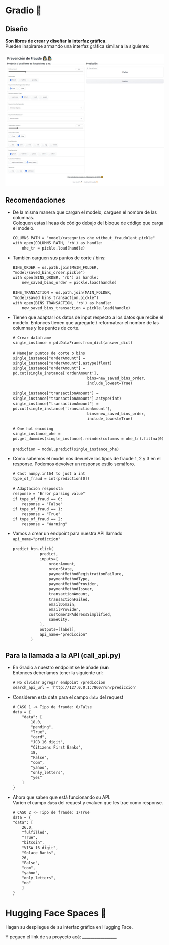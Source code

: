 # Gradio 📍


## Diseño

**Son libres de crear y diseñar la interfaz gráfica.**
<br>Pueden inspirarse armando una interfaz gráfica similar a la siguiente:

![Interfaz gráfica](imgs/Captura%20web_5-6-2023_0584_127.0.0.1.jpeg)

## Recomendaciones

- De la misma manera que cargan el modelo, carguen el nombre de las columnas.
<br>Coloquen estas líneas de código debajo del bloque de código que carga el modelo.
    ```
    COLUMNS_PATH = "model/categories_ohe_without_fraudulent.pickle"
    with open(COLUMNS_PATH, 'rb') as handle:
        ohe_tr = pickle.load(handle)
    ```
- También carguen sus puntos de corte / bins:
    ```
    BINS_ORDER = os.path.join(MAIN_FOLDER, "model/saved_bins_order.pickle")
    with open(BINS_ORDER, 'rb') as handle:
        new_saved_bins_order = pickle.load(handle)

    BINS_TRANSACTION = os.path.join(MAIN_FOLDER, "model/saved_bins_transaction.pickle")
    with open(BINS_TRANSACTION, 'rb') as handle:
        new_saved_bins_transaction = pickle.load(handle)
    ```

- Tienen que adaptar los datos de input respecto a los datos que recibe el modelo. Entonces tienen que agregarle / reformatear el nombre de las columnas y los puntos de corte.
    ```
    # Crear dataframe
    single_instance = pd.DataFrame.from_dict(answer_dict)
    
    # Manejar puntos de corte o bins
    single_instance["orderAmount"] = single_instance["orderAmount"].astype(float)
    single_instance["orderAmount"] = pd.cut(single_instance['orderAmount'],
                                     bins=new_saved_bins_order, 
                                     include_lowest=True)
    
    single_instance["transactionAmount"] = single_instance["transactionAmount"].astype(int)
    single_instance["transactionAmount"] = pd.cut(single_instance['transactionAmount'],
                                     bins=new_saved_bins_order, 
                                     include_lowest=True)
    
    # One hot encoding
    single_instance_ohe = pd.get_dummies(single_instance).reindex(columns = ohe_tr).fillna(0)

    prediction = model.predict(single_instance_ohe)
    ```

- Como sabemos el model nos devuelve los tipos de fraude 1, 2 y 3 en el response. Podemos devolver un response estilo semáforo.
    ```
    # Cast numpy.int64 to just a int
    type_of_fraud = int(prediction[0])

    # Adaptación respuesta
    response = "Error parsing value"
    if type_of_fraud == 0:
        response = "False"
    if type_of_fraud == 1:
        response = "True"
    if type_of_fraud == 2:
        response = "Warning"
    ```

- Vamos a crear un endpoint para nuestra API llamado `api_name="prediccion"`

    ```
    predict_btn.click(
                predict,
                inputs=[
                    orderAmount,
                    orderState,
                    paymentMethodRegistrationFailure,
                    paymentMethodType,
                    paymentMethodProvider,
                    paymentMethodIssuer,
                    transactionAmount,
                    transactionFailed,
                    emailDomain,
                    emailProvider,
                    customerIPAddressSimplified,
                    sameCity,
                ],
                outputs=[label],
                api_name="prediccion"
            )
    ```

## Para la llamada a la API (call_api.py)

- En Gradio a nuestro endpoint se le añade **/run**
  <br>Entonces deberíamos tener la siguiente url:
    ```
    # No olvidar agregar endpoint /prediccion
    search_api_url = 'http://127.0.0.1:7860/run/prediccion'
    ```

- Consideren esta data para el campo `data` del request
    ```
    # CASO 1 -> Tipo de fraude: 0/False
    data = {
        "data": [
            18.0,
            "pending",
            "True",
            "card",
            "JCB 16 digit",
            "Citizens First Banks",
            18,
            "False",
            "com",
            "yahoo",
            "only_letters",
            "yes"  
        ]
    }
    ```

- Ahora que saben que está funcionando su API. 
  <br>Varien el campo `data` del request y evaluen que les trae como response.

    ```
    # CASO 2 -> Tipo de fraude: 1/True
    data = {
    "data": [
        26.0,
        "fulfilled",
        "True",
        "bitcoin",
        "VISA 16 digit",
        "Solace Banks",
        26,
        "False",
        "com",
        "yahoo",
        "only_letters",
        "no" 
        ]
    }
    ```

# Hugging Face Spaces 🎯

Hagan su despliegue de su interfaz gráfica en Hugging Face.

Y peguen el link de su proyecto acá: _________________